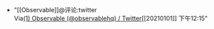- "[[Observable]]@评论:twitter    
Via[(1) Observable (@observablehq) / Twitter](https://twitter.com/observablehq)[[20210101]] 下午12:15"
